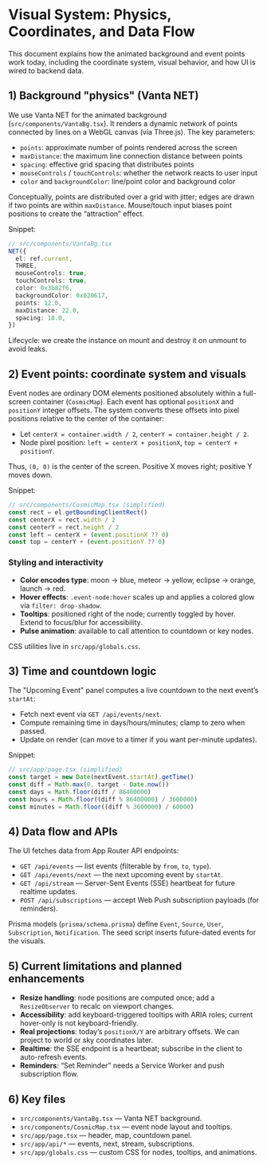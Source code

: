 # Visual System: Physics, Coordinates, and Data Flow

This document explains how the animated background and event points work today, including the coordinate system, visual behavior, and how UI is wired to backend data.

## 1) Background "physics" (Vanta NET)
We use Vanta NET for the animated background (`src/components/VantaBg.tsx`). It renders a dynamic network of points connected by lines on a WebGL canvas (via Three.js). The key parameters:

- `points`: approximate number of points rendered across the screen
- `maxDistance`: the maximum line connection distance between points
- `spacing`: effective grid spacing that distributes points
- `mouseControls` / `touchControls`: whether the network reacts to user input
- `color` and `backgroundColor`: line/point color and background color

Conceptually, points are distributed over a grid with jitter; edges are drawn if two points are within `maxDistance`. Mouse/touch input biases point positions to create the “attraction” effect.

Snippet:
```ts
// src/components/VantaBg.tsx
NET({
  el: ref.current,
  THREE,
  mouseControls: true,
  touchControls: true,
  color: 0x3b82f6,
  backgroundColor: 0x020617,
  points: 12.0,
  maxDistance: 22.0,
  spacing: 18.0,
})
```

Lifecycle: we create the instance on mount and destroy it on unmount to avoid leaks.

## 2) Event points: coordinate system and visuals
Event nodes are ordinary DOM elements positioned absolutely within a full-screen container (`CosmicMap`). Each event has optional `positionX` and `positionY` integer offsets. The system converts these offsets into pixel positions relative to the center of the container:

- Let `centerX = container.width / 2`, `centerY = container.height / 2`.
- Node pixel position: `left = centerX + positionX`, `top = centerY + positionY`.

Thus, `(0, 0)` is the center of the screen. Positive X moves right; positive Y moves down.

Snippet:
```ts
// src/components/CosmicMap.tsx (simplified)
const rect = el.getBoundingClientRect()
const centerX = rect.width / 2
const centerY = rect.height / 2
const left = centerX + (event.positionX ?? 0)
const top = centerY + (event.positionY ?? 0)
```

### Styling and interactivity
- **Color encodes type**: moon → blue, meteor → yellow, eclipse → orange, launch → red.
- **Hover effects**: `.event-node:hover` scales up and applies a colored glow via `filter: drop-shadow`.
- **Tooltips**: positioned right of the node; currently toggled by hover. Extend to focus/blur for accessibility.
- **Pulse animation**: available to call attention to countdown or key nodes.

CSS utilities live in `src/app/globals.css`.

## 3) Time and countdown logic
The "Upcoming Event" panel computes a live countdown to the next event’s `startAt`:

- Fetch next event via `GET /api/events/next`.
- Compute remaining time in days/hours/minutes; clamp to zero when passed.
- Update on render (can move to a timer if you want per-minute updates).

Snippet:
```ts
// src/app/page.tsx (simplified)
const target = new Date(nextEvent.startAt).getTime()
const diff = Math.max(0, target - Date.now())
const days = Math.floor(diff / 86400000)
const hours = Math.floor((diff % 86400000) / 3600000)
const minutes = Math.floor((diff % 3600000) / 60000)
```

## 4) Data flow and APIs
The UI fetches data from App Router API endpoints:

- `GET /api/events` — list events (filterable by `from`, `to`, `type`).
- `GET /api/events/next` — the next upcoming event by `startAt`.
- `GET /api/stream` — Server-Sent Events (SSE) heartbeat for future realtime updates.
- `POST /api/subscriptions` — accept Web Push subscription payloads (for reminders).

Prisma models (`prisma/schema.prisma`) define `Event`, `Source`, `User`, `Subscription`, `Notification`. The seed script inserts future-dated events for the visuals.

## 5) Current limitations and planned enhancements
- **Resize handling**: node positions are computed once; add a `ResizeObserver` to recalc on viewport changes.
- **Accessibility**: add keyboard-triggered tooltips with ARIA roles; current hover-only is not keyboard-friendly.
- **Real projections**: today’s `positionX/Y` are arbitrary offsets. We can project to world or sky coordinates later.
- **Realtime**: the SSE endpoint is a heartbeat; subscribe in the client to auto-refresh events.
- **Reminders**: “Set Reminder” needs a Service Worker and push subscription flow.

## 6) Key files
- `src/components/VantaBg.tsx` — Vanta NET background.
- `src/components/CosmicMap.tsx` — event node layout and tooltips.
- `src/app/page.tsx` — header, map, countdown panel.
- `src/app/api/*` — events, next, stream, subscriptions.
- `src/app/globals.css` — custom CSS for nodes, tooltips, and animations.
